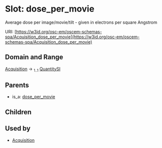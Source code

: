 
# Slot: dose_per_movie

Average dose per image/movie/tilt - given in electrons per square Angstrom

URI: [https://w3id.org/osc-em/oscem-schemas-spa/Acquisition_dose_per_movie](https://w3id.org/osc-em/oscem-schemas-spa/Acquisition_dose_per_movie)


## Domain and Range

[Acquisition](Acquisition.md) &#8594;  <sub>1..1</sub> [QuantitySI](QuantitySI.md)

## Parents

 *  is_a: [dose_per_movie](dose_per_movie.md)

## Children


## Used by

 * [Acquisition](Acquisition.md)
